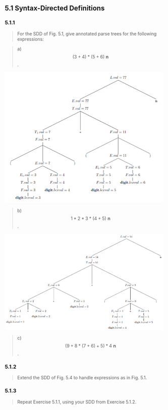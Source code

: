 ## 5.1 Syntax-Directed Definitions

### 5.1.1

> For the SDD of Fig. 5.1, give annotated parse trees for the following expressions:

> a) $$(3+4)*(5+6)~\mathbf{n}$$.

![](./img/5.1.1.a.png)

> b) $$1*2*3*(4+5)~\mathbf{n}$$.

![](./img/5.1.1.b.png)

> c) $$(9 + 8 * (7 + 6) + 5) * 4~\mathbf{n}$$.

### 5.1.2

> Extend the SDD of Fig. 5.4 to handle expressions as in Fig. 5.1.

### 5.1.3

> Repeat Exercise 5.1.1, using your SDD from Exercise 5.1.2.
